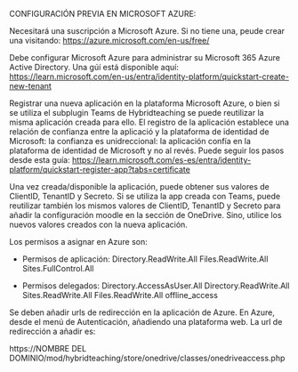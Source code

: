 
CONFIGURACIÓN PREVIA EN MICROSOFT AZURE:

Necesitará una suscripción a Microsoft Azure. Si no tiene una, peude crear una visitando:
    https://azure.microsoft.com/en-us/free/

Debe configurar Microsoft Azure para administrar su Microsoft 365 Azure Active Directory. Una gúí está disponible aquí:
   https://learn.microsoft.com/en-us/entra/identity-platform/quickstart-create-new-tenant 


Registrar una nueva aplicación en la plataforma Microsoft Azure, o bien si se utiliza el subplugin Teams de Hybridteaching se puede reutilizar la misma aplicación creada para ello.
El registro de la aplicación establece una relación de confianza entre la aplicació y la plataforma de identidad de Microsoft: la confianza es unidreccional: la aplicación confía en la plataforma de identidad de Microsoft y no al revés. 
Puede seguir los pasos desde esta guía:
    https://learn.microsoft.com/es-es/entra/identity-platform/quickstart-register-app?tabs=certificate

Una vez creada/disponible la aplicación, puede obtener sus valores de ClientID, TenantID y Secreto.
Si se utiliza la app creada con Teams, puede reutilizar también los mismos valores de ClientID, TenantID y Secreto para añadir la configuración moodle en la sección de OneDrive. Sino, utilice los nuevos valores creados con la nueva aplicación.


Los permisos a asignar en Azure son:
- Permisos de aplicación:
    Directory.ReadWrite.All
    Files.ReadWrite.All
    Sites.FullControl.All

- Permisos delegados:
    Directory.AccessAsUser.All
    Directory.ReadWrite.All
    Sites.ReadWrite.All
    Files.ReadWrite.All
    offline_access

Se deben añadir urls de redirección en la aplicación de Azure. En Azure, desde el menú de Autenticación, añadiendo una plataforma web. La url de redirección a añadir es: 

https://NOMBRE DEL DOMINIO/mod/hybridteaching/store/onedrive/classes/onedriveaccess.php

